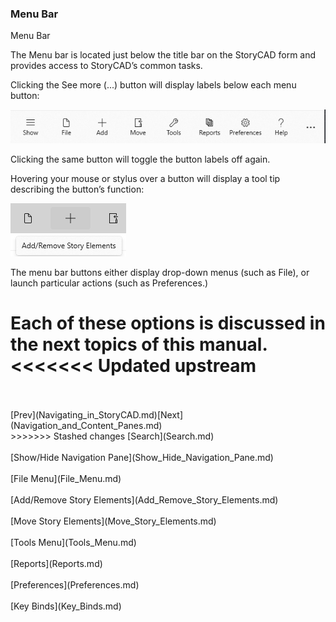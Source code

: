 ### Menu Bar ###
Menu Bar <br/>

The Menu bar is located just below the title bar on the StoryCAD form and provides access to StoryCAD’s common tasks. <br/>

Clicking the See more (...) button will display labels below each menu button: <br/>

![](Menu-Bar.png)

Clicking the same button will toggle the button labels off again. <br/>

Hovering your mouse or stylus over a button will display a tool tip describing the button’s function: <br/>

![](Menu-Bar-Tooltip.png)


The menu bar buttons either display drop-down menus (such as File), or launch particular actions (such as Preferences.) <br/>

Each of these options is discussed in the next topics of this manual.   <br/>
<<<<<<< Updated upstream
=======
 <br/>
 <br/>
[Prev](Navigating_in_StoryCAD.md)[Next](Navigation_and_Content_Panes.md) <br/>
>>>>>>> Stashed changes
[Search](Search.md) <br/><br/>
[Show/Hide Navigation Pane](Show_Hide_Navigation_Pane.md) <br/><br/>
[File Menu](File_Menu.md) <br/><br/>
[Add/Remove Story Elements](Add_Remove_Story_Elements.md) <br/><br/>
[Move Story Elements](Move_Story_Elements.md) <br/><br/>
[Tools Menu](Tools_Menu.md) <br/><br/>
[Reports](Reports.md) <br/><br/>
[Preferences](Preferences.md) <br/><br/>
[Key Binds](Key_Binds.md) <br/><br/>
